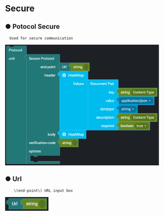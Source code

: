 # Secure

## ● Potocol Secure

      Used for secure communication

![](../../../../img/assets/image%20%28173%29.png)

## ● Url

        \(end-point\) URL input box

![](../../../../img/assets/image%20%2849%29.png)
